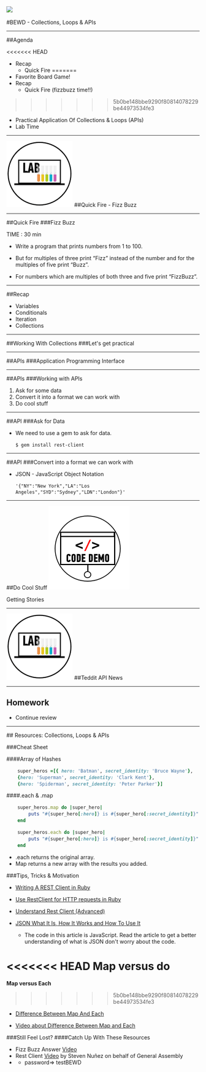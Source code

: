 <img id="icon" src="https://github.com/generalassembly/ga-ruby-on-rails-for-devs/raw/master/images/ga.png">

#BEWD - Collections, Loops & APIs

---


##Agenda

<<<<<<< HEAD
*	Recap
	*	Quick Fire
=======
* Favorite Board Game!
*	Recap
	*	Quick Fire (fizzbuzz time!!)
>>>>>>> 5b0be148bbe9290f80814078229be44973534fe3
*	Practical Application Of Collections & Loops (APIs)
*	Lab Time

---


<img id ='icon' src="../../assets/ICL_icons/Exercise_icon_md.png">
##Quick Fire - Fizz Buzz

---


##Quick Fire
###Fizz Buzz

TIME : 30 min

*	Write a program that prints numbers from 1 to 100.

*	But for multiples of three print “Fizz” instead of the number and for the multiples of five print “Buzz”.

*	For numbers which are multiples of both three and five print “FizzBuzz”.

---



##Recap

*	Variables
*	Conditionals
*	Iteration
*	Collections


---


##Working With Collections
###Let's get practical


---


##APIs
###Application Programming Interface


---


##APIs
###Working with APIs

1.	Ask for some data
2. Convert it into a format we can work with
3. Do cool stuff

---


##API
###Ask for Data


*	We need to use a gem to ask for data.

		$ gem install rest-client

---


##API
###Convert into a format we can work with


*	JSON - JavaScript Object Notation

		'{"NY":"New York","LA":"Los Angeles","SYD":"Sydney","LDN":"London"}'


---


##Do Cool Stuff
<img id ='icon' src="../../assets/ICL_icons/Code_along_icon_md.png">

Getting Stories


---



<img id ='icon' src="../../assets/ICL_icons/Exercise_icon_md.png">
##Teddit API News

---


## Homework

*	Continue review

---


<div id="resources">
## Resources: Collections, Loops & APIs

###Cheat Sheet

####Array of Hashes

```ruby
	super_heros =[{ hero: 'Batman', secret_identity: 'Bruce Wayne'},
	{hero: 'Superman', secret_identity: 'Clark Kent'},
	{hero: 'Spiderman', secret_identity: 'Peter Parker'}]
```


####.each & .map

```ruby
	super_heros.map do |super_hero|
		puts "#{super_hero[:hero]} is #{super_hero[:secret_identity]}"
	end
```

```ruby
	super_heros.each do |super_hero|
		puts "#{super_hero[:hero]} is #{super_hero[:secret_identity]}"
	end
```

*	.each returns the original array.
*	Map returns a new array with the results you added.


###Tips, Tricks & Motivation


*	[Writing A REST Client in Ruby](http://www.alphadevx.com/a/88-Writing-a-REST-Client-in-Ruby)

*	[Use RestClient for HTTP requests in Ruby](https://coderwall.com/p/bmgapg)

*	[Understand Rest Client (Advanced)](http://www.ibm.com/developerworks/library/os-understand-rest-ruby/)

*	[JSON What It Is, How It Works and How To Use It](http://www.copterlabs.com/blog/json-what-it-is-how-it-works-how-to-use-it/)
	*	The code in this article is JavaScript. Read the article to get a better understanding of what is JSON don't worry about the code.

<<<<<<< HEAD
__Map versus do__
=======
__Map versus Each__
>>>>>>> 5b0be148bbe9290f80814078229be44973534fe3

*	[Difference Between Map And Each](http://stackoverflow.com/questions/9586989/difference-between-map-and-each)

*	[Video about Difference Between Map and Each](http://www.youtube.com/watch?v=jJHzwgPl5lA)


###Still Feel Lost?
####Catch Up With These Resources

-	Fizz Buzz Answer [Video](https://vimeo.com/67752034)
-	Rest Client [Video](http://vimeo.com/67132957) by Steven Nuñez on behalf of General Assembly
-
	-	password=> testBEWD
